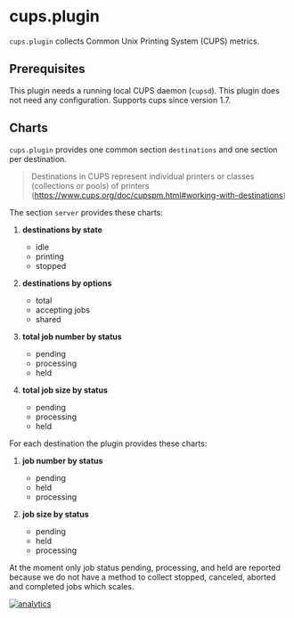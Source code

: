 <!--
title: "cups.plugin"
custom_edit_url: https://github.com/netdata/netdata/edit/master/collectors/cups.plugin/README.md
-->

# cups.plugin

`cups.plugin` collects Common Unix Printing System (CUPS) metrics.

## Prerequisites

This plugin needs a running local CUPS daemon (`cupsd`). This plugin does not need any configuration. Supports cups since version 1.7.

## Charts

`cups.plugin` provides one common section `destinations` and one section per destination. 

> Destinations in CUPS represent individual printers or classes (collections or pools) of printers (<https://www.cups.org/doc/cupspm.html#working-with-destinations>)

The section `server` provides these charts:

1.  **destinations by state**

    -   idle
    -   printing
    -   stopped

2.  **destinations by options**

    -   total
    -   accepting jobs
    -   shared

3.  **total job number by status**

    -   pending
    -   processing
    -   held

4.  **total job size by status**

    -   pending
    -   processing
    -   held

For each destination the plugin provides these charts:

1.  **job number by status**

    -   pending
    -   held
    -   processing

2.  **job size by status**

    -   pending
    -   held
    -   processing

At the moment only job status pending, processing, and held are reported because we do not have a method to collect stopped, canceled, aborted and completed jobs which scales.

[![analytics](https://www.google-analytics.com/collect?v=1&aip=1&t=pageview&_s=1&ds=github&dr=https%3A%2F%2Fgithub.com%2Fnetdata%2Fnetdata&dl=https%3A%2F%2Fmy-netdata.io%2Fgithub%2Fcollectors%2cups.plugin%2FREADME&_u=MAC~&cid=5792dfd7-8dc4-476b-af31-da2fdb9f93d2&tid=UA-64295674-3)]()
